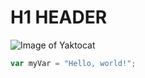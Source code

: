 # H1 HEADER 
![Image of Yaktocat](https://octodex.github.com/images/yaktocat.png)
``` javascript
var myVar = "Hello, world!";
```
